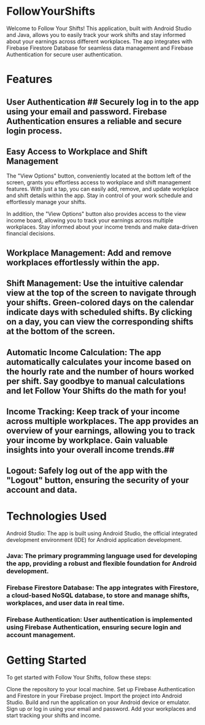 # FollowYourShifts
Welcome to Follow Your Shifts! This application, built with Android Studio and Java, allows you to easily track your work shifts and stay informed about your earnings across different workplaces. The app integrates with Firebase Firestore Database for seamless data management and Firebase Authentication for secure user authentication.

# Features
## User Authentication ## Securely log in to the app using your email and password. Firebase Authentication ensures a reliable and secure login process.

## Easy Access to Workplace and Shift Management
The "View Options" button, conveniently located at the bottom left of the screen, grants you effortless access to workplace and shift management features. With just a tap, you can easily add, remove, and update workplace and shift details within the app. Stay in control of your work schedule and effortlessly manage your shifts.

In addition, the "View Options" button also provides access to the view income board, allowing you to track your earnings across multiple workplaces. Stay informed about your income trends and make data-driven financial decisions.
## Workplace Management: Add and remove workplaces effortlessly within the app.

## Shift Management: Use the intuitive calendar view at the top of the screen to navigate through your shifts. Green-colored days on the calendar indicate days with scheduled shifts. By clicking on a day, you can view the corresponding shifts at the bottom of the screen.

## Automatic Income Calculation: The app automatically calculates your income based on the hourly rate and the number of hours worked per shift. Say goodbye to manual calculations and let Follow Your Shifts do the math for you!

## Income Tracking: Keep track of your income across multiple workplaces. The app provides an overview of your earnings, allowing you to track your income by workplace. Gain valuable insights into your overall income trends.## 

## Logout: Safely log out of the app with the "Logout" button, ensuring the security of your account and data.

# Technologies Used
Android Studio: The app is built using Android Studio, the official integrated development environment (IDE) for Android application development.

### Java: The primary programming language used for developing the app, providing a robust and flexible foundation for Android development.

### Firebase Firestore Database: The app integrates with Firestore, a cloud-based NoSQL database, to store and manage shifts, workplaces, and user data in real time.

### Firebase Authentication: User authentication is implemented using Firebase Authentication, ensuring secure login and account management.

# Getting Started
To get started with Follow Your Shifts, follow these steps:

Clone the repository to your local machine.
Set up Firebase Authentication and Firestore in your Firebase project.
Import the project into Android Studio.
Build and run the application on your Android device or emulator.
Sign up or log in using your email and password.
Add your workplaces and start tracking your shifts and income.
